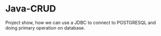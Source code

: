 Java-CRUD
=========

Project show, how we can use a JDBC to connect to POSTGRESQL and doing primary operation on database.
